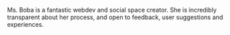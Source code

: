 ---
---

Ms. Boba is a fantastic webdev and social space creator. She is incredibly transparent about her process, and open to feedback, user suggestions and experiences.
